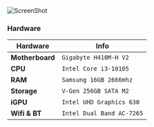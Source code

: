 
![ScreenShot](/Screenshoot/Screenshot%202024-10-30%20at%2010.09.03.png)


### Hardware
| Hardware       | Info                                                             |
|----------------|------------------------------------------------------------------|
| **Motherboard**| `Gigabyte H410M-H V2`                                            |
| **CPU**        | `Intel Core i3-10105`                                            |
| **RAM**        | `Samsung 16GB 2666mhz`                                           |
| **Storage**    | `V-Gen 256GB SATA M2`                                            |
| **iGPU**       | `Intel UHD Graphics 630`                                         |
| **Wifi & BT**  | `Intel Dual Band AC-7265`                                        |
